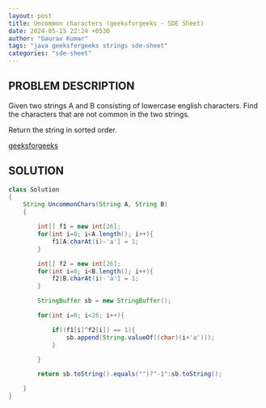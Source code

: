 ```yaml
---
layout: post
title: Uncommon characters (geeksforgeeks - SDE Sheet)
date: 2024-05-15 22:24 +0530
author: "Gaurav Kumar"
tags: "java geeksforgeeks strings sde-sheet"
categories: "sde-sheet"
---
```


## PROBLEM DESCRIPTION

Given two strings A and B consisting of lowercase english characters. Find the characters that are not common in the two strings.

Return the string in sorted order.

[geeksforgeeks](https://www.geeksforgeeks.org/problems/uncommon-characters4932/1?page=3)

## SOLUTION

```java
class Solution
{
    String UncommonChars(String A, String B)
    {

        int[] f1 = new int[26];
        for(int i=0; i<A.length(); i++){
            f1[A.charAt(i)-'a'] = 1;
        }

        int[] f2 = new int[26];
        for(int i=0; i<B.length(); i++){
            f2[B.charAt(i)-'a'] = 1;
        }

        StringBuffer sb = new StringBuffer();

        for(int i=0; i<26; i++){

            if((f1[i]^f2[i]) == 1){
                sb.append(String.valueOf((char)(i+'a')));
            }

        }

        return sb.toString().equals("")?"-1":sb.toString();

    }
}
```
